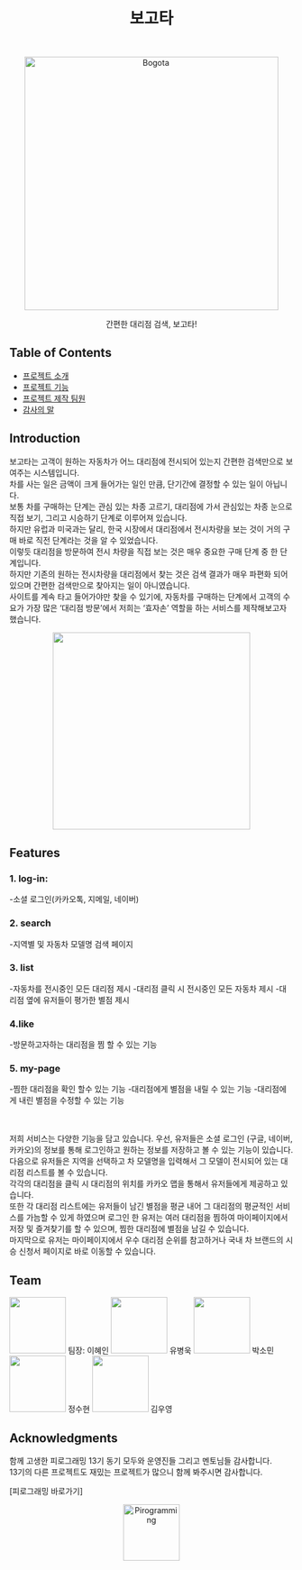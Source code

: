 <h1 align="center"> 보고타 </h1> <br>
<p align="center">
  <a href="https://bogota.kr">
    <img alt="Bogota" title="Bogota" src="https://bogota-bucket-piro13.s3.amazonaws.com/static/images/logo_blue.png" width="450">
  </a>
</p>

<p align="center">
  간편한 대리점 검색, 보고타!
</p>


## Table of Contents

- [프로젝트 소개](#introduction)
- [프로젝트 기능](#features)
- [프로젝트 제작 팀원](#team)
- [감사의 말](#Acknowlegements)

## Introduction

보고타는 고객이 원하는 자동차가 어느 대리점에 전시되어 있는지 간편한 검색만으로 보여주는 시스템입니다.<br />
차를 사는 일은 금액이 크게 들어가는 일인 만큼, 단기간에 결정할 수 있는 일이 아닙니다.<br /> 
보통 차를 구매하는 단계는 관심 있는 차종 고르기, 대리점에 가서 관심있는 차종 눈으로 직접 보기, 그리고 시승하기 단계로 이루어져 있습니다. <br /> 
하지만 유럽과 미국과는 달리, 한국 시장에서 대리점에서 전시차량을 보는 것이 거의 구매 바로 직전 단계라는 것을 알 수 있었습니다. <br />
이렇듯 대리점을 방문하여 전시 차량을 직접 보는 것은 매우 중요한 구매 단계 중 한 단계입니다.<br />
하지만 기존의 원하는 전시차량을 대리점에서 찾는 것은 검색 결과가 매우 파편화 되어 있으며 간편한 검색만으로 찾아지는 일이 아니였습니다.<br />
사이트를 계속 타고 들어가야만 찾을 수 있기에, 자동차를 구매하는 단계에서 고객의 수요가 가장 많은 ‘대리점 방문’에서 저희는 ‘효자손’ 역할을 하는 서비스를 제작해보고자 했습니다. <br />

<p align="center">
  <img src = "" width=350>
</p>

## Features

<h3>1. log-in:</h3>
-소셜 로그인(카카오톡, 지메일, 네이버)
<br />
<h3>2. search</h3>
-지역별 및 자동차 모델명 검색 페이지
<br />
<h3>3. list</h3>
-자동차를 전시중인 모든 대리점 제시
-대리점 클릭 시 전시중인 모든 자동차 제시
-대리점 옆에 유저들이 평가한 별점 제시
<br />
<h3>4.like</h3>
-방문하고자하는 대리점을 찜 할 수 있는 기능
<br />
<h3>5. my-page</h3>
-찜한 대리점을 확인 할수 있는 기능
-대리점에게 별점을 내릴 수 있는 기능
-대리점에게 내린 별점을 수정할 수 있는 기능
<br />
<br />
<br />

저희 서비스는 다양한 기능을 담고 있습니다. 
우선, 유저들은 소셜 로그인 (구글, 네이버, 카카오)의 정보를 통해 로그인하고 원하는 정보를 저장하고 볼 수 있는 기능이 있습니다.<br />
 다음으로 유저들은 지역을 선택하고 차 모델명을 입력해서 그 모델이 전시되어 있는 대리점 리스트를 볼 수 있습니다. <br />
 각각의 대리점을 클릭 시 대리점의 위치를 카카오 맵을 통해서 유저들에게 제공하고 있습니다.<br />
 또한 각 대리점 리스트에는 유저들이 남긴 별점을 평균 내어 그 대리점의 평균적인 서비스를 가늠할 수 있게 하였으며 로그인 한 유저는 여러 대리점을 찜하여 마이페이지에서 저장 및 즐겨찾기를 할 수 있으며, 찜한 대리점에 별점을 남길 수 있습니다. <br />
 마지막으로 유저는 마이페이지에서 우수 대리점 순위를 참고하거나 국내 차 브랜드의 시승 신청서 페이지로 바로 이동할 수 있습니다.<br />
 
## Team

<img src="https://bogota-bucket-piro13.s3.amazonaws.com/static/images/team_1.png" width="100">
팀장: 이혜인
<img src="https://bogota-bucket-piro13.s3.amazonaws.com/static/images/team_2.png" width="100">
유병욱
<img src="https://bogota-bucket-piro13.s3.amazonaws.com/static/images/team_3.jpeg" width="100">
박소민
<img src="https://bogota-bucket-piro13.s3.amazonaws.com/static/images/team_4.png" width="100">
정수현
<img src="https://bogota-bucket-piro13.s3.amazonaws.com/static/images/team_5.png" width="100">
김우영


## Acknowledgments

함께 고생한 피로그래밍 13기 동기 모두와 운영진들 그리고 멘토님들 감사합니다.<br />
13기의 다른 프로젝트도 재밌는 프로젝트가 많으니 함께 봐주시면 감사합니다.<br />

[피로그래밍 바로가기]
<p align="center">
  <a href="https://github.com/pirogramming">
     <img alt="Pirogramming" title="Pirogramming" src="https://avatars3.githubusercontent.com/u/47470966?s=200&v=4" width="100">
  </a>
</p>

